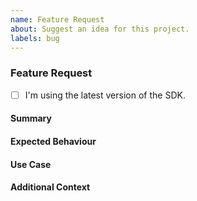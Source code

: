 ```yaml
---
name: Feature Request
about: Suggest an idea for this project.
labels: bug
---
```


<!-- 
This template will help you write a detailed feature request that includes the information we would ask you for anyway. 
Please, use it to fill out the issue, if you don't, the issue will be closed immediately.
-->

### Feature Request

- [ ] I'm using the latest version of the SDK. <!-- If not, consider updating and checking if the SDK still lacks the feature. Just in case :) -->

#### Summary

<!-- Write a short description of the new feature. -->

#### Expected Behaviour

<!-- Explain in a clear and concise way how you expect this feature to behave. -->

#### Use Case

<!-- Explain in a clear and concise way what is the use case of the feature. -->

#### Additional Context

<!-- You can put here any additional data that you think may be helpful to explain the feature you request for. -->